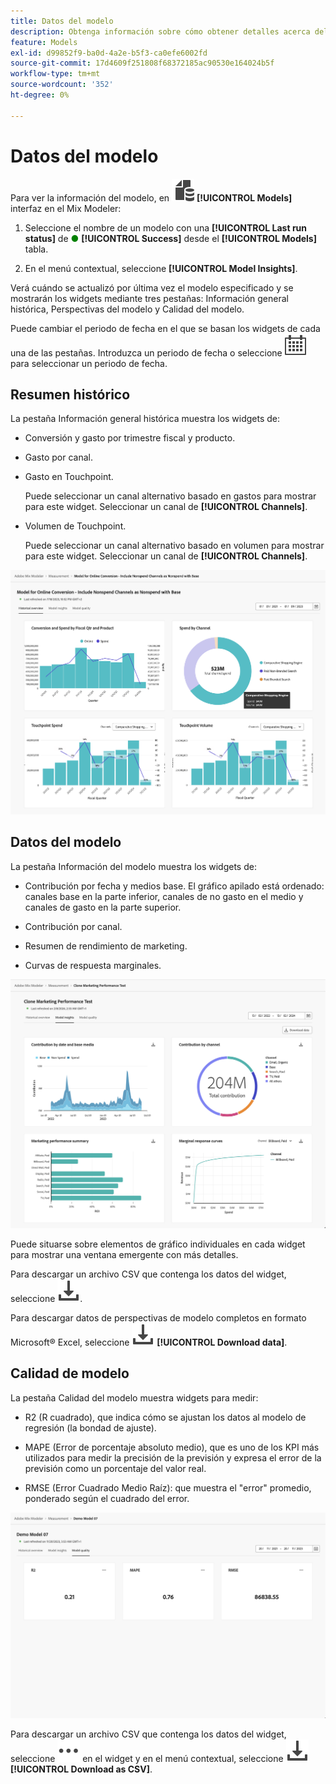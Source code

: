 ```yaml
---
title: Datos del modelo
description: Obtenga información sobre cómo obtener detalles acerca del modelo, como información general histórica, perspectivas del modelo y calidad del modelo en Mix Modeler.
feature: Models
exl-id: d99852f9-ba0d-4a2e-b5f3-ca0efe6002fd
source-git-commit: 17d4609f251808f68372185ac90530e164024b5f
workflow-type: tm+mt
source-wordcount: '352'
ht-degree: 0%

---
```


# Datos del modelo

Para ver la información del modelo, en ![Modelos](../assets/icons/FileData.svg) **[!UICONTROL Models]** interfaz en el Mix Modeler:

1. Seleccione el nombre de un modelo con una **[!UICONTROL Last run status]** de <span style="color:green">●</span> **[!UICONTROL Success]** desde el **[!UICONTROL Models]** tabla.

1. En el menú contextual, seleccione **[!UICONTROL Model Insights]**.

Verá cuándo se actualizó por última vez el modelo especificado y se mostrarán los widgets mediante tres pestañas: Información general histórica, Perspectivas del modelo y Calidad del modelo.

Puede cambiar el periodo de fecha en el que se basan los widgets de cada una de las pestañas. Introduzca un periodo de fecha o seleccione ![Calendario](../assets/icons/Calendar.svg) para seleccionar un periodo de fecha.


## Resumen histórico

La pestaña Información general histórica muestra los widgets de:

* Conversión y gasto por trimestre fiscal y producto.

* Gasto por canal.

* Gasto en Touchpoint.

  Puede seleccionar un canal alternativo basado en gastos para mostrar para este widget. Seleccionar un canal de **[!UICONTROL Channels]**.

* Volumen de Touchpoint.

  Puede seleccionar un canal alternativo basado en volumen para mostrar para este widget. Seleccionar un canal de **[!UICONTROL Channels]**.

![Modelo: información general histórica](../assets/model-historical-overview.png)

## Datos del modelo

La pestaña Información del modelo muestra los widgets de:

* Contribución por fecha y medios base. El gráfico apilado está ordenado: canales base en la parte inferior, canales de no gasto en el medio y canales de gasto en la parte superior.

* Contribución por canal.

* Resumen de rendimiento de marketing.

* Curvas de respuesta marginales.

![Modelo: perspectivas del modelo](../assets/model-model-insights.png)

Puede situarse sobre elementos de gráfico individuales en cada widget para mostrar una ventana emergente con más detalles.

Para descargar un archivo CSV que contenga los datos del widget, seleccione ![Descargar](../assets/icons/Download.svg).

Para descargar datos de perspectivas de modelo completos en formato Microsoft® Excel, seleccione ![Descargar](../assets/icons/Download.svg) **[!UICONTROL Download data]**.




## Calidad de modelo

La pestaña Calidad del modelo muestra widgets para medir:

* R2 (R cuadrado), que indica cómo se ajustan los datos al modelo de regresión (la bondad de ajuste).

* MAPE (Error de porcentaje absoluto medio), que es uno de los KPI más utilizados para medir la precisión de la previsión y expresa el error de la previsión como un porcentaje del valor real.

* RMSE (Error Cuadrado Medio Raíz): que muestra el &quot;error&quot; promedio, ponderado según el cuadrado del error.

![Calidad de modelo](../assets/model-quality.png)

Para descargar un archivo CSV que contenga los datos del widget, seleccione ![Más](../assets/icons/More.svg) en el widget y en el menú contextual, seleccione ![Descargar](../assets/icons/Download.svg) **[!UICONTROL Download as CSV]**.

